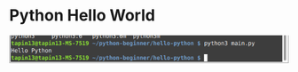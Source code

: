 # Python Hello World

![alt text](https://github.com/tapin13/python-beginner/blob/master/000_hello-python/screenshot.png)
